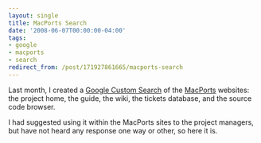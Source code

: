 ```yaml
---
layout: single
title: MacPorts Search
date: '2008-06-07T00:00:00-04:00'
tags:
- google
- macports
- search
redirect_from: /post/171927861665/macports-search
---
```

Last month, I created a [Google Custom Search](http://www.google.com/coop/cse?cx=011837386708472035020:5lqtx6zp3qw) of the [MacPorts](http://www.macports.org/) websites: the project home, the  guide, the wiki, the tickets database, and the source code browser.

I had suggested using it within the MacPorts sites to the project managers, but have not heard any response one way or other, so here it is.
